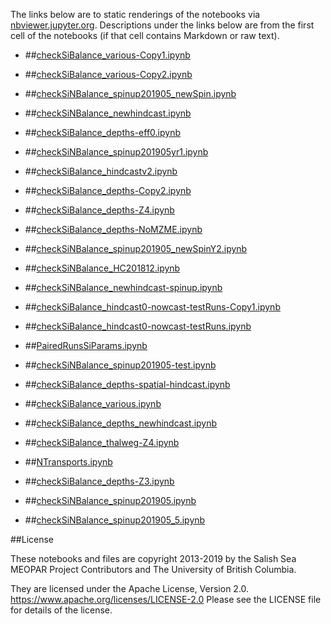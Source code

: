 The links below are to static renderings of the notebooks via
[nbviewer.jupyter.org](https://nbviewer.jupyter.org/).
Descriptions under the links below are from the first cell of the notebooks
(if that cell contains Markdown or raw text).

* ##[checkSiBalance_various-Copy1.ipynb](https://nbviewer.jupyter.org/urls/bitbucket.org/salishsea/analysis-elise-2/raw/tip/notebooks/bioTuning/nutBalance/checkSiBalance_various-Copy1.ipynb)  
    
* ##[checkSiBalance_various-Copy2.ipynb](https://nbviewer.jupyter.org/urls/bitbucket.org/salishsea/analysis-elise-2/raw/tip/notebooks/bioTuning/nutBalance/checkSiBalance_various-Copy2.ipynb)  
    
* ##[checkSiNBalance_spinup201905_newSpin.ipynb](https://nbviewer.jupyter.org/urls/bitbucket.org/salishsea/analysis-elise-2/raw/tip/notebooks/bioTuning/nutBalance/checkSiNBalance_spinup201905_newSpin.ipynb)  
    
* ##[checkSiNBalance_newhindcast.ipynb](https://nbviewer.jupyter.org/urls/bitbucket.org/salishsea/analysis-elise-2/raw/tip/notebooks/bioTuning/nutBalance/checkSiNBalance_newhindcast.ipynb)  
    
* ##[checkSiBalance_depths-eff0.ipynb](https://nbviewer.jupyter.org/urls/bitbucket.org/salishsea/analysis-elise-2/raw/tip/notebooks/bioTuning/nutBalance/checkSiBalance_depths-eff0.ipynb)  
    
* ##[checkSiNBalance_spinup201905yr1.ipynb](https://nbviewer.jupyter.org/urls/bitbucket.org/salishsea/analysis-elise-2/raw/tip/notebooks/bioTuning/nutBalance/checkSiNBalance_spinup201905yr1.ipynb)  
    
* ##[checkSiBalance_hindcastv2.ipynb](https://nbviewer.jupyter.org/urls/bitbucket.org/salishsea/analysis-elise-2/raw/tip/notebooks/bioTuning/nutBalance/checkSiBalance_hindcastv2.ipynb)  
    
* ##[checkSiBalance_depths-Copy2.ipynb](https://nbviewer.jupyter.org/urls/bitbucket.org/salishsea/analysis-elise-2/raw/tip/notebooks/bioTuning/nutBalance/checkSiBalance_depths-Copy2.ipynb)  
    
* ##[checkSiBalance_depths-Z4.ipynb](https://nbviewer.jupyter.org/urls/bitbucket.org/salishsea/analysis-elise-2/raw/tip/notebooks/bioTuning/nutBalance/checkSiBalance_depths-Z4.ipynb)  
    
* ##[checkSiBalance_depths-NoMZME.ipynb](https://nbviewer.jupyter.org/urls/bitbucket.org/salishsea/analysis-elise-2/raw/tip/notebooks/bioTuning/nutBalance/checkSiBalance_depths-NoMZME.ipynb)  
    
* ##[checkSiNBalance_spinup201905_newSpinY2.ipynb](https://nbviewer.jupyter.org/urls/bitbucket.org/salishsea/analysis-elise-2/raw/tip/notebooks/bioTuning/nutBalance/checkSiNBalance_spinup201905_newSpinY2.ipynb)  
    
* ##[checkSiNBalance_HC201812.ipynb](https://nbviewer.jupyter.org/urls/bitbucket.org/salishsea/analysis-elise-2/raw/tip/notebooks/bioTuning/nutBalance/checkSiNBalance_HC201812.ipynb)  
    
* ##[checkSiNBalance_newhindcast-spinup.ipynb](https://nbviewer.jupyter.org/urls/bitbucket.org/salishsea/analysis-elise-2/raw/tip/notebooks/bioTuning/nutBalance/checkSiNBalance_newhindcast-spinup.ipynb)  
    
* ##[checkSiBalance_hindcast0-nowcast-testRuns-Copy1.ipynb](https://nbviewer.jupyter.org/urls/bitbucket.org/salishsea/analysis-elise-2/raw/tip/notebooks/bioTuning/nutBalance/checkSiBalance_hindcast0-nowcast-testRuns-Copy1.ipynb)  
    
* ##[checkSiBalance_hindcast0-nowcast-testRuns.ipynb](https://nbviewer.jupyter.org/urls/bitbucket.org/salishsea/analysis-elise-2/raw/tip/notebooks/bioTuning/nutBalance/checkSiBalance_hindcast0-nowcast-testRuns.ipynb)  
    
* ##[PairedRunsSiParams.ipynb](https://nbviewer.jupyter.org/urls/bitbucket.org/salishsea/analysis-elise-2/raw/tip/notebooks/bioTuning/nutBalance/PairedRunsSiParams.ipynb)  
    
* ##[checkSiNBalance_spinup201905-test.ipynb](https://nbviewer.jupyter.org/urls/bitbucket.org/salishsea/analysis-elise-2/raw/tip/notebooks/bioTuning/nutBalance/checkSiNBalance_spinup201905-test.ipynb)  
    
* ##[checkSiBalance_depths-spatial-hindcast.ipynb](https://nbviewer.jupyter.org/urls/bitbucket.org/salishsea/analysis-elise-2/raw/tip/notebooks/bioTuning/nutBalance/checkSiBalance_depths-spatial-hindcast.ipynb)  
    
* ##[checkSiBalance_various.ipynb](https://nbviewer.jupyter.org/urls/bitbucket.org/salishsea/analysis-elise-2/raw/tip/notebooks/bioTuning/nutBalance/checkSiBalance_various.ipynb)  
    
* ##[checkSiBalance_depths_newhindcast.ipynb](https://nbviewer.jupyter.org/urls/bitbucket.org/salishsea/analysis-elise-2/raw/tip/notebooks/bioTuning/nutBalance/checkSiBalance_depths_newhindcast.ipynb)  
    
* ##[checkSiBalance_thalweg-Z4.ipynb](https://nbviewer.jupyter.org/urls/bitbucket.org/salishsea/analysis-elise-2/raw/tip/notebooks/bioTuning/nutBalance/checkSiBalance_thalweg-Z4.ipynb)  
    
* ##[NTransports.ipynb](https://nbviewer.jupyter.org/urls/bitbucket.org/salishsea/analysis-elise-2/raw/tip/notebooks/bioTuning/nutBalance/NTransports.ipynb)  
    
* ##[checkSiBalance_depths-Z3.ipynb](https://nbviewer.jupyter.org/urls/bitbucket.org/salishsea/analysis-elise-2/raw/tip/notebooks/bioTuning/nutBalance/checkSiBalance_depths-Z3.ipynb)  
    
* ##[checkSiNBalance_spinup201905.ipynb](https://nbviewer.jupyter.org/urls/bitbucket.org/salishsea/analysis-elise-2/raw/tip/notebooks/bioTuning/nutBalance/checkSiNBalance_spinup201905.ipynb)  
    
* ##[checkSiNBalance_spinup201905_5.ipynb](https://nbviewer.jupyter.org/urls/bitbucket.org/salishsea/analysis-elise-2/raw/tip/notebooks/bioTuning/nutBalance/checkSiNBalance_spinup201905_5.ipynb)  
    

##License

These notebooks and files are copyright 2013-2019
by the Salish Sea MEOPAR Project Contributors
and The University of British Columbia.

They are licensed under the Apache License, Version 2.0.
https://www.apache.org/licenses/LICENSE-2.0
Please see the LICENSE file for details of the license.
